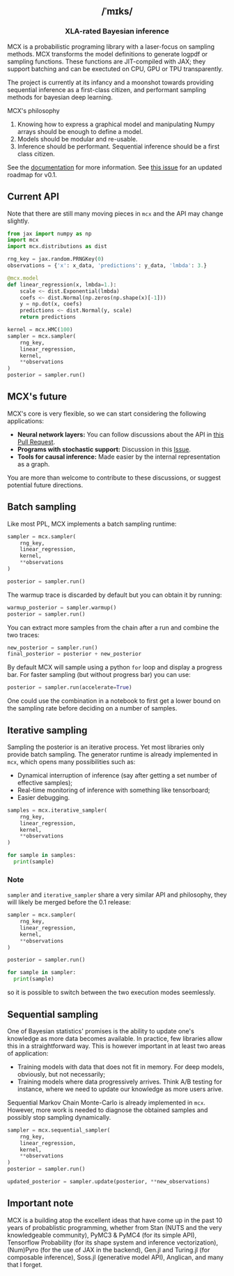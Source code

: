 <h2 align="center">
  /ˈmɪks/   
</h2>
   
<h3 align="center">
 XLA-rated Bayesian inference
</h3>

MCX is a probabilistic programing library with a laser-focus on sampling
methods. MCX transforms the model definitions to generate logpdf or sampling
functions. These functions are JIT-compiled with JAX; they support batching and
can be exectuted on CPU, GPU or TPU transparently.

The project is currently at its infancy and a moonshot towards providing
sequential inference as a first-class citizen, and performant sampling methods
for bayesian deep learning.

MCX's philosophy

1. Knowing how to express a graphical model and manipulating Numpy arrays should
   be enough to define a model.
2. Models should be modular and re-usable.
3. Inference should be performant. Sequential inference should be a first class
   citizen.

See the [documentation](https://rlouf.github.io/mcx) for more information.  See [this issue](https://github.com/rlouf/mcx/issues/1) for an updated roadmap for v0.1.

## Current API

Note that there are still many moving pieces in `mcx` and the API may change
slightly.

```python
from jax import numpy as np
import mcx
import mcx.distributions as dist

rng_key = jax.random.PRNGKey(0)
observations = {'x': x_data, 'predictions': y_data, 'lmbda': 3.}

@mcx.model
def linear_regression(x, lmbda=1.):
    scale <~ dist.Exponential(lmbda)
    coefs <~ dist.Normal(np.zeros(np.shape(x)[-1]))
    y = np.dot(x, coefs)
    predictions <~ dist.Normal(y, scale)
    return predictions

kernel = mcx.HMC(100)
sampler = mcx.sampler(
    rng_key,
    linear_regression,
    kernel,
    **observations
)
posterior = sampler.run()
```

## MCX's future

MCX's core is very flexible, so we can start considering the following
applications:

- **Neural network layers:** You can follow discussions about the API in [this Pull Request](https://github.com/rlouf/mcx/pull/16).
- **Programs with stochastic support:** Discussion in this [Issue](https://github.com/rlouf/mcx/issues/37).
- **Tools for causal inference:** Made easier by the internal representation as a
  graph.

You are more than welcome to contribute to these discussions, or suggest
potential future directions.


## Batch sampling

Like most PPL, MCX implements a batch sampling runtime:

```python
sampler = mcx.sampler(
    rng_key,
    linear_regression,
    kernel,
    **observations
)

posterior = sampler.run()
```

The warmup trace is discarded by default but you can obtain it by running:

```python
warmup_posterior = sampler.warmup()
posterior = sampler.run()
```

You can extract more samples from the chain after a run and combine the
two traces:

```python
new_posterior = sampler.run()
final_posterior = posterior + new_posterior 
```

By default MCX will sample using a python `for` loop and display a progress bar.
For faster sampling (but without progress bar) you can use:

```python
posterior = sampler.run(accelerate=True)
```

One could use the combination in a notebook to first get a lower bound on the
sampling rate before deciding on a number of samples.


## Iterative sampling

Sampling the posterior is an iterative process. Yet most libraries only provide
batch sampling. The generator runtime is already implemented in `mcx`, which
opens many possibilities such as:

- Dynamical interruption of inference (say after getting a set number of
  effective samples);
- Real-time monitoring of inference with something like tensorboard;
- Easier debugging.

```python
samples = mcx.iterative_sampler(
    rng_key,
    linear_regression,
    kernel,
    **observations
)

for sample in samples:
  print(sample)
```

### Note

`sampler` and `iterative_sampler` share a very similar API and philosophy, they
will likely be merged before the 0.1 release:

```python
sampler = mcx.sampler(
    rng_key,
    linear_regression,
    kernel,
    **observations
)

posterior = sampler.run()

for sample in sampler:
  print(sample)
```

so it is possible to switch between the two execution modes seemlessly.

## Sequential sampling 

One of Bayesian statistics' promises is the ability to update one's knowledge as
more data becomes available. In practice, few libraries allow this in a
straightforward way. This is however important in at least two areas of
application:

- Training models with data that does not fit in memory. For deep models,
  obviously, but not necessarily;
- Training models where data progressively arrives. Think A/B testing for
  instance, where we need to update our knowledge as more users arive.
  
Sequential Markov Chain Monte-Carlo is already implemented in `mcx`. However,
more work is needed to diagnose the obtained samples and possibly stop sampling
dynamically.

```python
sampler = mcx.sequential_sampler(
    rng_key,
    linear_regression,
    kernel,
    **observations
)
posterior = sampler.run()

updated_posterior = sampler.update(posterior, **new_observations)
```

## Important note

MCX is a building atop the excellent ideas that have come up in the past 10
years of probablistic programming, whether from Stan (NUTS and the very
knowledgeable community), PyMC3 & PyMC4 (for its simple API), Tensorflow
Probability (for its shape system and inference vectorization), (Num)Pyro (for
the use of JAX in the backend), Gen.jl and Turing.jl (for composable inference),
Soss.jl (generative model API), Anglican, and many that I forget.
